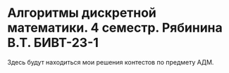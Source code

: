 # Алгоритмы дискретной математики. 4 семестр. Рябинина В.Т. БИВТ-23-1
Здесь будут находиться мои решения контестов по предмету АДМ.
